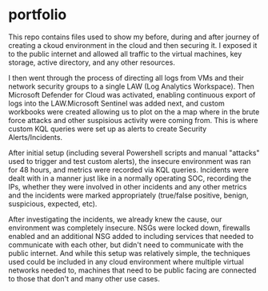 # portfolio
This repo contains files used to show my before, during and after journey of creating a ckoud environment in the cloud and then securing it. I exposed it to the public internet and allowed all traffic to the virtual machines, key storage, active directory, and any other resources.

I then went through the process of directing all logs from VMs and their network security groups to a single LAW (Log Analytics Workspace). Then Microsoft Defender for Cloud was activated, enabling continuous export of logs into the LAW.Microsoft Sentinel was added next, and custom workbooks were created allowing us to plot on the a map where in the brute force attacks and other suspisious activity were coming from. This is where custom KQL queries were set up as alerts to create Security Alerts/Incidents.

After initial setup (including several Powershell scripts and manual "attacks" used to trigger and test custom alerts), the insecure environment was ran for 48 hours, and metrics were recorded via KQL queries. Incidents were dealt with in a manner just like in a normally operating SOC, recording the IPs, whether they were involved in other incidents and any other metrics and the incidents were marked appropriately (true/false positive, benign, suspicious, expected, etc). 

After investigating the incidents, we already knew the cause, our environment was completely insecure. NSGs were locked down, firewalls enabled and an additional NSG added to including services that needed to communicate with each other, but didn't need to communicate with the public internet. And while this setup was relatively simple, the techniques used could be included in any cloud environment where multiple virtual networks needed to, machines that need to be public facing are connected to those that don't and many other use cases.
